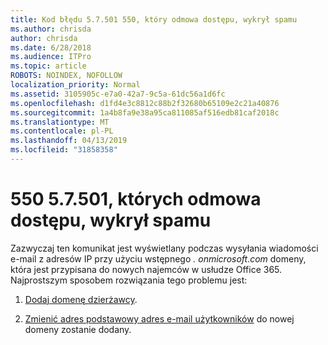 ```yaml
---
title: Kod błędu 5.7.501 550, który odmowa dostępu, wykrył spamu
ms.author: chrisda
author: chrisda
ms.date: 6/28/2018
ms.audience: ITPro
ms.topic: article
ROBOTS: NOINDEX, NOFOLLOW
localization_priority: Normal
ms.assetid: 3105905c-e7a0-42a7-9c5a-61dc56a1d6fc
ms.openlocfilehash: d1fd4e3c8812c88b2f32680b65109e2c21a40876
ms.sourcegitcommit: 1a4b8fa9e38a95ca811085af516edb81caf2018c
ms.translationtype: MT
ms.contentlocale: pl-PL
ms.lasthandoff: 04/13/2019
ms.locfileid: "31858358"
---
```

# <a name="550-57501-access-denied-spam-abuse-detected"></a>550 5.7.501, których odmowa dostępu, wykrył spamu

Zazwyczaj ten komunikat jest wyświetlany podczas wysyłania wiadomości e-mail z adresów IP przy użyciu wstępnego *. onmicrosoft.com* domeny, która jest przypisana do nowych najemców w usłudze Office 365. Najprostszym sposobem rozwiązania tego problemu jest:

1. [Dodaj domenę dzierżawcy](https://support.office.com/article/6383f56d-3d09-4dcb-9b41-b5f5a5efd611.aspx).

2. [Zmienić adres podstawowy adres e-mail użytkowników](https://support.office.com/article/fb5ac074-e203-4e1f-9843-b9d1a3e03297.aspx) do nowej domeny zostanie dodany.
